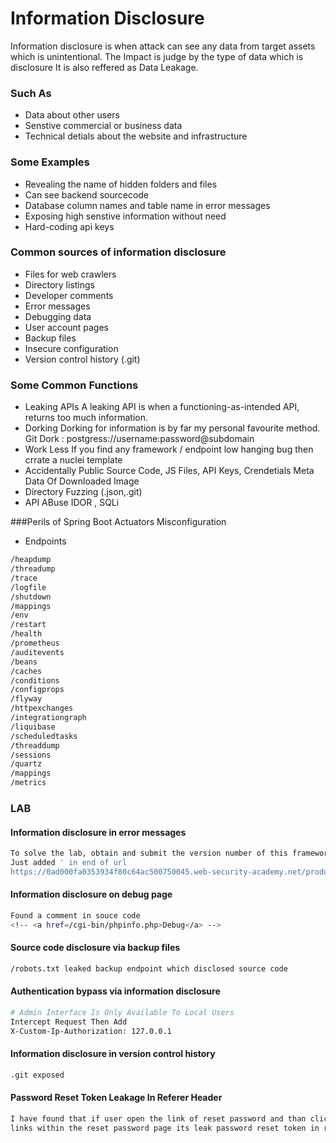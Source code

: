 # Information Disclosure
Information disclosure is when attack can see any data from target assets
which is unintentional. The Impact is judge by the type of data which is disclosure
It is also reffered as Data Leakage.

### Such As 
- Data about other users
- Senstive commercial or business data
- Technical detials about the website and infrastructure

### Some Examples
- Revealing the name of hidden folders and files
- Can see backend sourcecode
- Database column names and table name in error messages
- Exposing high senstive information without need
- Hard-coding api keys

### Common sources of information disclosure

- Files for web crawlers
- Directory listings
- Developer comments 
- Error messages 
- Debugging data 
- User account pages 
- Backup files 
- Insecure configuration 
- Version control history (.git)

### Some Common Functions
- Leaking APIs
A leaking API is when a functioning-as-intended API, returns too much information.
- Dorking
Dorking for information is by far my personal favourite method.
Git Dork : postgress://username:password@subdomain
- Work Less
If you find any framework / endpoint low hanging bug then crrate a nuclei template
- Accidentally Public
Source Code, JS Files, API Keys, Crendetials
Meta Data Of Downloaded Image
- Directory Fuzzing (.json,.git)
- API ABuse
IDOR , SQLi

###Perils of Spring Boot Actuators Misconfiguration
- Endpoints
```bash
/heapdump
/threadump 
/trace 
/logfile
/shutdown
/mappings
/env
/restart
/health
/prometheus
/auditevents
/beans
/caches
/conditions
/configprops
/flyway
/httpexchanges
/integrationgraph
/liquibase
/scheduledtasks
/threaddump
/sessions
/quartz
/mappings
/metrics
```
### LAB
#### Information disclosure in error messages
```bash
To solve the lab, obtain and submit the version number of this framework. 
Just added ' in end of url
https://0ad000fa0353934f80c64ac500750045.web-security-academy.net/product?productId=13'
```

#### Information disclosure on debug page
```bash
Found a comment in souce code
<!-- <a href=/cgi-bin/phpinfo.php>Debug</a> -->
```

#### Source code disclosure via backup files
```bash
/robots.txt leaked backup endpoint which disclosed source code
```

#### Authentication bypass via information disclosure
```bash
# Admin Interface Is Only Available To Local Users
Intercept Request Then Add
X-Custom-Ip-Authorization: 127.0.0.1
```

####  Information disclosure in version control history
```bash
.git exposed

```

#### Password Reset Token Leakage In Referer Header
```bash
I have found that if user open the link of reset password and than click on any external
links within the reset password page its leak password reset token in referer header.
```
